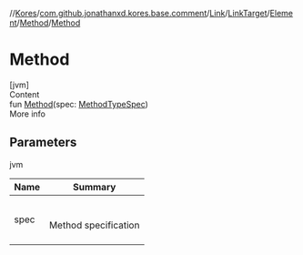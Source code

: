 //[Kores](../../../../../index.md)/[com.github.jonathanxd.kores.base.comment](../../../../index.md)/[Link](../../../index.md)/[LinkTarget](../../index.md)/[Element](../index.md)/[Method](index.md)/[Method](-method.md)



# Method  
[jvm]  
Content  
fun [Method](-method.md)(spec: [MethodTypeSpec](../../../../../com.github.jonathanxd.kores.common/-method-type-spec/index.md))  
More info  


## Parameters  
  
jvm  
  
|  Name|  Summary| 
|---|---|
| <a name="com.github.jonathanxd.kores.base.comment/Link.LinkTarget.Element.Method/Method/#com.github.jonathanxd.kores.common.MethodTypeSpec/PointingToDeclaration/"></a>spec| <a name="com.github.jonathanxd.kores.base.comment/Link.LinkTarget.Element.Method/Method/#com.github.jonathanxd.kores.common.MethodTypeSpec/PointingToDeclaration/"></a><br><br>Method specification<br><br>
  
  



